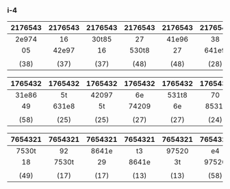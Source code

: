 ### i-4

| 2176543 | 2176543 | 2176543 | 2176543 | 2176543 | 2176543 | 2176543 | 2176543 |
|:-------:|:-------:|:-------:|:-------:|:-------:|:-------:|:-------:|:-------:|
|  2e974  |   16    |  30t85  |   27    |  41e96  |   38    |  520t7  |   49    |
|   05    |  42e97  |   16    |  530t8  |   27    |  641e9  |   38    |  7520t  |
|         |         |         |         |         |         |         |         |
|  (38)   |  (37)   |  (37)   |  (48)   |  (48)   |  (28)   |  (28)   |  (58)   |

| 1765432 | 1765432 | 1765432 | 1765432 | 1765432 | 1765432 | 1765432 | 1765432 |
| :-----: | :-----: | :-----: | :-----: | :-----: | :-----: | :-----: | :-----: |
| 31e86   | 5t      | 42097   | 6e      | 531t8   | 70      | 642e9   | 81      |
| 49      | 631e8   | 5t      | 74209   | 6e      | 8531t   | 70      | 9642e   |
|         |         |         |         |         |         |         |         |
| (58)    | (25)    | (25)    | (27)    | (27)    | (24)    | (24)    | (49)    |

| 7654321 | 7654321 | 7654321 | 7654321 | 7654321 | 7654321 | 7654321 | 7654321 |
| :-----: | :-----: | :-----: | :-----: | :-----: | :-----: | :-----: | :-----: |
| 7530t   | 92      | 8641e   | t3      | 97520   | e4      | t8631   | ---     |
| 18      | 7530t   | 29      | 8641e   | 3t      | 97520   | e4      | ---     |
|         |         |         |         |         |         |         |         |
| (49)    | (17)    | (17)    | (13)    | (13)    | (58)    | (58)    |         |
